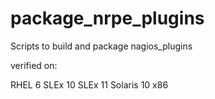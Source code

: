 package_nrpe_plugins
====================

Scripts to build and package nagios_plugins

verified on:

RHEL 6
SLEx 10
SLEx 11
Solaris 10 x86
